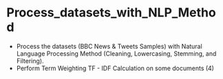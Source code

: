 # Process_datasets_with_NLP_Method

- Process the datasets (BBC News & Tweets Samples) with Natural Language Processing Method (Cleaning, Lowercasing, Stemming, and Filtering).
- Perform Term Weighting TF - IDF Calculation on some documents (4)

